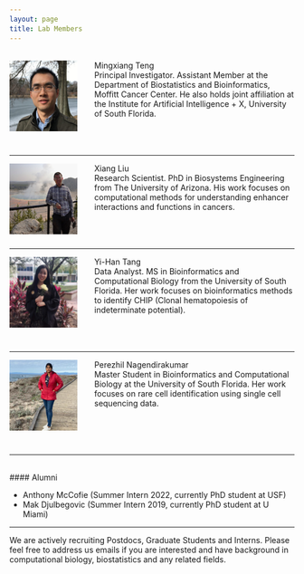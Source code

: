 ```yaml
---
layout: page
title: Lab Members
---
```



<br>
<img style="float:left;margin: 0 30px 0 0;width:120px;height:125px;"
src="/assets/themes/twitter/bootstrap/img/jamaicapond.jpg"> 
Mingxiang Teng <br>
Principal Investigator. Assistant Member at the Department of
Biostatistics and Bioinformatics, Moffitt Cancer Center. He also holds
joint affiliation at the Institute for Artificial Intelligence + X,
University of South Florida.<br><br><br><br>

---

<img style="float:left;margin: 0 30px 0 0;width:120px;height:125px;"
src="/assets/themes/twitter/bootstrap/img/xiangliu.jpg"> 
Xiang Liu<br>
Research Scientist. PhD in Biosystems Engineering from The University of
Arizona. His work focuses on computational methods for understanding
enhancer interactions and functions in cancers.<br><br><br><br>

---

<img style="float:left;margin: 0 30px 0 0;width:120px;height:125px;"
src="/assets/themes/twitter/bootstrap/img/yihantang.jpg"> 
Yi-Han Tang <br>
Data Analyst. MS in Bioinformatics and Computational Biology from the
University of South Florida. Her work focuses on bioinformatics
methods to identify CHIP (Clonal hematopoiesis of indeterminate potential).<br><br><br><br>

---

<img style="float:left;margin: 0 30px 0 0;width:120px;height:125px;"
src="/assets/themes/twitter/bootstrap/img/perezhilnagendirakumar.jpg"> 
Perezhil Nagendirakumar<br>
Master Student in Bioinformatics and Computational Biology at the
University of South Florida. Her work focuses on rare cell
identification using single cell sequencing data.<br><br><br><br><br>

---

<br>
#### Alumni

- Anthony McCofie (Summer Intern 2022, currently PhD student at USF)
- Mak Djulbegovic (Summer Intern 2019, currently PhD student at U Miami)

---
We are actively recruiting Postdocs,  Graduate Students and Interns. 
Please feel free to address us emails if you are interested and have 
background in computational biology, biostatistics and any related fields.
